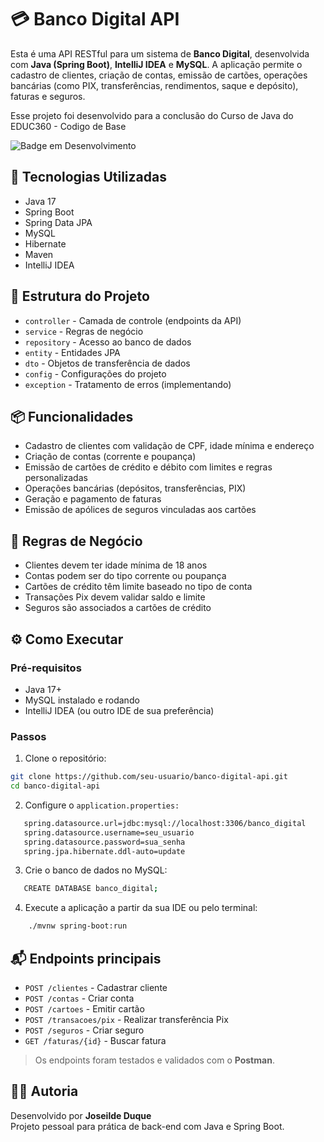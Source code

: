 # 💳 Banco Digital API 

Esta é uma API RESTful para um sistema de **Banco Digital**, desenvolvida com **Java (Spring Boot)**, **IntelliJ IDEA** e **MySQL**.
A aplicação permite o cadastro de clientes, criação de contas, emissão de cartões, operações bancárias (como PIX, transferências, rendimentos, saque e depósito), faturas e seguros.

Esse projeto foi desenvolvido para a conclusão do Curso de Java do EDUC360 - Codigo de Base

![Badge em Desenvolvimento](http://img.shields.io/static/v1?label=STATUS&message=EM%20DESENVOLVIMENTO&color=GREEN&style=for-the-badge)


## 🚀 Tecnologias Utilizadas

- Java 17
- Spring Boot
- Spring Data JPA
- MySQL
- Hibernate
- Maven
- IntelliJ IDEA

## 🧱 Estrutura do Projeto

- `controller` - Camada de controle (endpoints da API)
- `service` - Regras de negócio
- `repository` - Acesso ao banco de dados
- `entity` - Entidades JPA
- `dto` - Objetos de transferência de dados
- `config` - Configurações do projeto
- `exception` - Tratamento de erros (implementando)

## 📦 Funcionalidades

- Cadastro de clientes com validação de CPF, idade mínima e endereço
- Criação de contas (corrente e poupança)
- Emissão de cartões de crédito e débito com limites e regras personalizadas
- Operações bancárias (depósitos, transferências, PIX)
- Geração e pagamento de faturas
- Emissão de apólices de seguros vinculadas aos cartões

## 📌 Regras de Negócio

- Clientes devem ter idade mínima de 18 anos
- Contas podem ser do tipo corrente ou poupança
- Cartões de crédito têm limite baseado no tipo de conta
- Transações Pix devem validar saldo e limite
- Seguros são associados a cartões de crédito

## ⚙️ Como Executar

### Pré-requisitos

- Java 17+
- MySQL instalado e rodando
- IntelliJ IDEA (ou outro IDE de sua preferência)

### Passos

1. Clone o repositório:

```bash
git clone https://github.com/seu-usuario/banco-digital-api.git
cd banco-digital-api
```
2. Configure o `application.properties:`

```bash
   spring.datasource.url=jdbc:mysql://localhost:3306/banco_digital
   spring.datasource.username=seu_usuario
   spring.datasource.password=sua_senha
   spring.jpa.hibernate.ddl-auto=update
```
   
3. Crie o banco de dados no MySQL:

```bash
   CREATE DATABASE banco_digital;
```
4. Execute a aplicação a partir da sua IDE ou pelo terminal:

```bash
    ./mvnw spring-boot:run
```

## 📬 Endpoints principais

- `POST /clientes` - Cadastrar cliente
- `POST /contas` - Criar conta
- `POST /cartoes` - Emitir cartão
- `POST /transacoes/pix` - Realizar transferência Pix
- `POST /seguros` - Criar seguro
- `GET /faturas/{id}` - Buscar fatura

> Os endpoints foram testados e validados com o **Postman**.

## 👩‍💻 Autoria

Desenvolvido por **Joseilde Duque**  
Projeto pessoal para prática de back-end com Java e Spring Boot.


   


